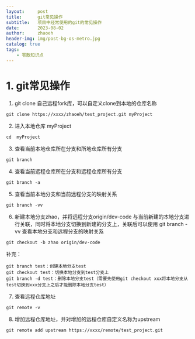 ```yaml
---
layout:     post
title:      git常见操作
subtitle:   项目中经常使用的git的常见操作
date:       2023-08-02
author:     zhaoeh
header-img: img/post-bg-os-metro.jpg
catalog: true
tags:
    - 零散知识点
---
```


# 1. git常见操作
1.  git clone 自己远程fork库，可以自定义clone到本地的仓库名称   
```
git clone https://xxxx/zhaoeh/test_project.git myProject  
``` 
2.  进入本地仓库 myProject   
```
cd  myProject
```   
3.  查看当前本地仓库所在分支和所地仓库所有分支   
```
git branch   
```
4.  查看当前远程仓库所在分支和远程仓库所有分支
```
git branch -a
```
5.  查看当前本地分支和当前远程分支的映射关系
```
git branch -vv
```
6.  新建本地分支zhao，并将远程分支origin/dev-code 与当前新建的本地分支进行关联，同时将本地分支切换到新建的分支上，关联后可以使用 git branch -vv 查看本地分支和远程分支的映射关系
```
git checkout -b zhao origin/dev-code
```
补充：   
```
git branch test：创建本地分支test
git checkout test：切换本地分支到test分支上
git branch -d test：删除本地分支test（需要先使用git checkout xxx将本地分支从test切换到xxx分支上之后才能删除本地分支test）
```
7.  查看远程仓库地址
```
git remote -v
```
8.  增加远程仓库地址，并对增加的远程仓库自定义名称为upstream
```
git remote add upstream https://xxxx/remote/test_project.git
```